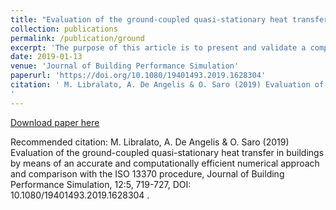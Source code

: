 ```yaml
---
title: "Evaluation of the ground-coupled quasi-stationary heat transfer in buildings by means of an accurate and computationally efficient numerical approach and comparison with the ISO 13370 procedure"
collection: publications
permalink: /publication/ground
excerpt: 'The purpose of this article is to present and validate a computationally efficient numerical approach for the calculation of the ground-coupled heat transfer in buildings with periodic boundary conditions. When the boundary conditions of the heat transfer problem are described by periodic functions, it is possible to consider the transient state problem as a quasi-stationary problem with considerable savings in terms of computational time. The method is presented in detail from a mathematical point of view, together with a validation for two simple cases of slab-on-grade thermal losses, four comparisons with the ISO 13370:2007 procedure, a case with a complex shape and an evaluation of the computational efficiency.'
date: 2019-01-13
venue: 'Journal of Building Performance Simulation'
paperurl: 'https://doi.org/10.1080/19401493.2019.1628304'
citation: ' M. Libralato, A. De Angelis & O. Saro (2019) Evaluation of the ground-coupled quasi-stationary heat transfer in buildings by means of an accurate and computationally efficient numerical approach and comparison with the ISO 13370 procedure, Journal of Building Performance Simulation, 12:5, 719-727, DOI: 10.1080/19401493.2019.1628304
'
---
```

[Download paper here](https://doi.org/10.1080/19401493.2019.1628304)

Recommended citation:  M. Libralato, A. De Angelis & O. Saro (2019) Evaluation of the ground-coupled quasi-stationary heat transfer in buildings by means of an accurate and computationally efficient numerical approach and comparison with the ISO 13370 procedure, Journal of Building Performance Simulation, 12:5, 719-727, DOI: 10.1080/19401493.2019.1628304
.
